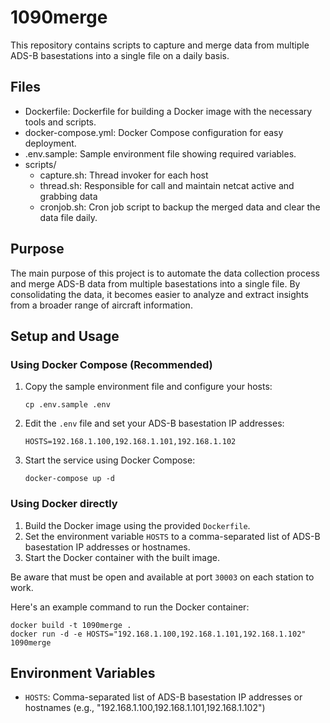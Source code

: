 # 1090merge

This repository contains scripts to capture and merge data from multiple ADS-B basestations into a single file on a daily basis.

## Files

- Dockerfile: Dockerfile for building a Docker image with the necessary tools and scripts.
- docker-compose.yml: Docker Compose configuration for easy deployment.
- .env.sample: Sample environment file showing required variables.
- scripts/
    - capture.sh: Thread invoker for each host
    - thread.sh: Responsible for call and maintain netcat active and grabbing data
    - cronjob.sh: Cron job script to backup the merged data and clear the data file daily.

## Purpose

The main purpose of this project is to automate the data collection process and merge ADS-B data from multiple basestations into a single file. By consolidating the data, it becomes easier to analyze and extract insights from a broader range of aircraft information.

## Setup and Usage

### Using Docker Compose (Recommended)

1. Copy the sample environment file and configure your hosts:
   ```shell
   cp .env.sample .env
   ```

2. Edit the `.env` file and set your ADS-B basestation IP addresses:
   ```
   HOSTS=192.168.1.100,192.168.1.101,192.168.1.102
   ```

3. Start the service using Docker Compose:
   ```shell
   docker-compose up -d
   ```

### Using Docker directly

1. Build the Docker image using the provided `Dockerfile`.
2. Set the environment variable `HOSTS` to a comma-separated list of ADS-B basestation IP addresses or hostnames.
3. Start the Docker container with the built image.

Be aware that must be open and available at port `30003` on each station to work.

Here's an example command to run the Docker container:

```shell
docker build -t 1090merge .
docker run -d -e HOSTS="192.168.1.100,192.168.1.101,192.168.1.102" 1090merge
```

## Environment Variables

- `HOSTS`: Comma-separated list of ADS-B basestation IP addresses or hostnames (e.g., "192.168.1.100,192.168.1.101,192.168.1.102")
